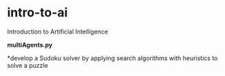 # intro-to-ai

Introduction to Artificial Intelligence

**multiAgents.py**

\*develop a Sudoku solver by applying search algorithms with heuristics to solve a puzzle
